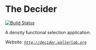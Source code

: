 # The Decider
[![Build Status](https://travis-ci.org/wallerlab/decider.svg?branch=master)](https://travis-ci.org/wallerlab/decider)

A density functional selection application.

*Website: [`http://decider.wallerlab.org`](http://decider.wallerlab.org)*

